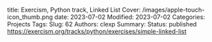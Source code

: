 title: Exercism, Python track, Linked List
Cover: /images/apple-touch-icon_thumb.png
date: 2023-07-02
Modified: 2023-07-02
Categories: Projects
Tags:
Slug: 62
Authors: clexp
Summary:
Status: published
https://exercism.org/tracks/python/exercises/simple-linked-list
